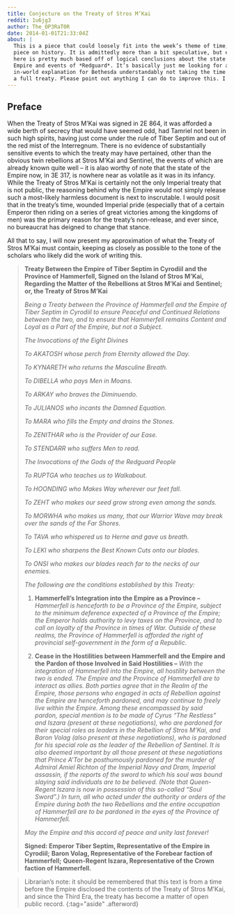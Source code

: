 ```yaml
---
title: Conjecture on the Treaty of Stros M’Kai
reddit: 1u6jg3
author: The_OP3RaT0R
date: 2014-01-01T21:33:04Z
about: |
  This is a piece that could loosely fit into the week’s theme of time, being a
  piece on history. It is admittedly more than a bit speculative, but everything
  here is pretty much based off of logical conclusions about the state of the
  Empire and events of *Redguard*. It’s basically just me looking for an
  in-world explanation for Bethesda understandably not taking the time to write
  a full treaty. Please point out anything I can do to improve this. I give you:
---
```


## Preface

When the Treaty of Stros M’Kai was signed in 2E 864, it was afforded a wide
berth of secrecy that would have seemed odd, had Tamriel not been in such high
spirits, having just come under the rule of Tiber Septim and out of the red mist
of the Interregnum. There is no evidence of substantially sensitive events to
which the treaty may have pertained, other than the obvious twin rebellions at
Stros M’Kai and Sentinel, the events of which are already known quite well – it
is alao worthy of note that the state of the Empire now, in 3E 317, is nowhere
near as volatile as it was in its infancy. While the Treaty of Stros M’Kai is
certainly not the only Imperial treaty that is not public, the reasoning behind
why the Empire would not simply release such a most-likely harmless document is
next to inscrutable. I would posit that in the treaty’s time, wounded Imperial
pride (especially that of a certain Emperor then riding on a series of great
victories among the kingdoms of men) was the primary reason for the treaty’s
non-release, and ever since, no bureaucrat has deigned to change that stance.

All that to say, I will now present my approximation of what the Treaty of Stros
M’Kai must contain, keeping as closely as possible to the tone of the scholars
who likely did the work of writing this.

> **Treaty Between the Empire of Tiber Septim in Cyrodiil and the Province of**
> **Hammerfell, Signed on the Island of Stros M’Kai, Regarding the Matter of**
> **the Rebellions at Stros M’Kai and Sentinel; or, the Treaty of Stros M’Kai**
>
> *Being a Treaty between the Province of Hammerfell and the Empire of Tiber*
> *Septim in Cyrodiil to ensure Peaceful and Continued Relations between the*
> *two, and to ensure that Hammerfell remains Content and Loyal as a Part of*
> *the Empire, but not a Subject.*
>
> *The Invocations of the Eight Divines*
>
> *To AKATOSH whose perch from Eternity allowed the Day.*
>
> *To KYNARETH who returns the Masculine Breath.*
>
> *To DIBELLA who pays Men in Moans.*
>
> *To ARKAY who braves the Diminuendo.*
>
> *To JULIANOS who incants the Damned Equation.*
>
> *To MARA who fills the Empty and drains the Stones.*
>
> *To ZENITHAR who is the Provider of our Ease.*
>
> *To STENDARR who suffers Men to read.*
>
> *The Invocations of the Gods of the Redguard People*
>
> *To RUPTGA who teaches us to Walkabout.*
>
> *To HOONDING who Makes Way wherever our feet fall.*
>
> *To ZEHT who makes our seed grow strong even among the sands.*
>
> *To MORWHA who makes us many, that our Warrior Wave may break over the sands*
> *of the Far Shores.*
>
> *To TAVA who whispered us to Herne and gave us breath.*
>
> *To LEKI who sharpens the Best Known Cuts onto our blades.*
>
> *To ONSI who makes our blades reach far to the necks of our enemies.*
>
> *The following are the conditions established by this Treaty:*
>
> 1. **Hammerfell’s Integration into the Empire as a Province –** *Hammerfell*
>    *is henceforth to be a Province of the Empire, subject to the minimum*
>    *deference expected of a Province of the Empire; the Emperor holds*
>    *authority to levy taxes on the Province, and to call on loyalty of the*
>    *Province in times of War. Outside of these realms, the Province of*
>    *Hammerfell is afforded the right of provincial self-government in the*
>    *form of a Republic.*
>
> 1. **Cease in the Hostilities between Hammerfell and the Empire and the**
>    **Pardon of those Involved in Said Hostilities –** *With the integration*
>    *of Hammerfell into the Empire, all hostility between the two is ended.*
>    *The Empire and the Province of Hammerfell are to interact as allies. Both*
>    *parties agree that in the Realm of the Empire, those persons who engaged*
>    *in acts of Rebellion against the Empire are henceforth pardoned, and may*
>    *continue to freely live within the Empire. Among these encompassed by*
>    *said pardon, special mention is to be made of Cyrus “The Restless” and*
>    *Iszara (present at these negotiations), who are pardoned for their*
>    *special roles as leaders in the Rebellion of Stros M’Kai, and Baron Volag*
>    *(also present at these negotiations), who is pardoned for his special*
>    *role as the leader of the Rebellion of Sentinel. It is also deemed*
>    *important by all those present at these negotiations that Prince A’Tor be*
>    *posthumously pardoned for the murder of Admiral Amiel Richton of the*
>    *Imperial Navy and Dram, Imperial assassin, if the reports of the sword to*
>    *which his soul was bound slaying said individuals are to be believed.*
>    *(Note that Queen-Regent Iszara is now in possession of this so-called*
>    *“Soul Sword”.) In turn, all who acted under the authority or orders of*
>    *the Empire during both the two Rebellions and the entire occupation of*
>    *Hammerfell are to be pardoned in the eyes of the Province of Hammerfell.*
>
> *May the Empire and this accord of peace and unity last forever!*
>
> **Signed: Emperor Tiber Septim, Representative of the Empire in Cyrodiil;**
> **Baron Volag, Representative of the Forebear faction of Hammerfell;**
> **Queen-Regent Iszara, Representative of the Crown faction of Hammerfell.**

<!-- -->

> Librarian’s note: it should be remembered that this text is from a time before
> the Empire disclosed the contents of the Treaty of Stros M’Kai, and since the
> Third Era, the treaty has become a matter of open public record.
{:tag="aside" .afterword}
